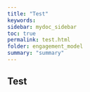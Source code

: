 ```yaml
---
title: "Test"
keywords: 
sidebar: mydoc_sidebar
toc: true
permalink: test.html
folder: engagement_model
summary: "summary"
---
```


## Test